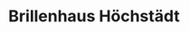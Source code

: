 ---
title: "Brillenhaus Höchstädt"
url: /hoechstaedt-an-der-donau/brillenhaus-hoechstaedt/
shop: Optiker
---